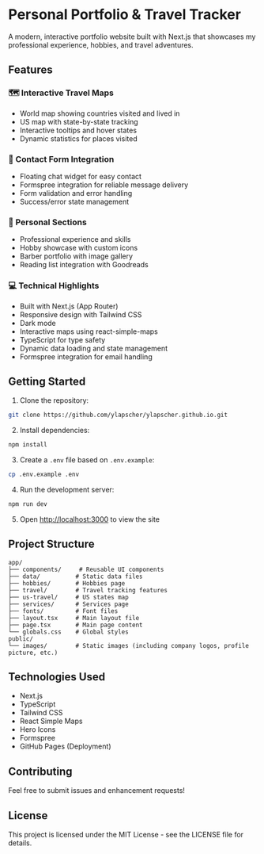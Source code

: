 # Personal Portfolio & Travel Tracker

A modern, interactive portfolio website built with Next.js that showcases my professional experience, hobbies, and travel adventures.

## Features

### 🗺️ Interactive Travel Maps
- World map showing countries visited and lived in
- US map with state-by-state tracking
- Interactive tooltips and hover states
- Dynamic statistics for places visited

### 📧 Contact Form Integration
- Floating chat widget for easy contact
- Formspree integration for reliable message delivery
- Form validation and error handling
- Success/error state management

### 🎨 Personal Sections
- Professional experience and skills
- Hobby showcase with custom icons
- Barber portfolio with image gallery
- Reading list integration with Goodreads

### 💻 Technical Highlights
- Built with Next.js (App Router)
- Responsive design with Tailwind CSS
- Dark mode
- Interactive maps using react-simple-maps
- TypeScript for type safety
- Dynamic data loading and state management
- Formspree integration for email handling

## Getting Started

1. Clone the repository:

```bash
git clone https://github.com/ylapscher/ylapscher.github.io.git
```

2. Install dependencies:

```bash
npm install
```

3. Create a `.env` file based on `.env.example`:

```bash
cp .env.example .env
```

4. Run the development server:

```bash
npm run dev
```

5. Open [http://localhost:3000](http://localhost:3000) to view the site

## Project Structure

```
app/
├── components/     # Reusable UI components
├── data/          # Static data files
├── hobbies/       # Hobbies page
├── travel/        # Travel tracking features
├── us-travel/     # US states map
├── services/      # Services page
├── fonts/         # Font files
├── layout.tsx     # Main layout file
├── page.tsx       # Main page content
└── globals.css    # Global styles
public/
└── images/        # Static images (including company logos, profile picture, etc.)
```

## Technologies Used

- Next.js
- TypeScript
- Tailwind CSS
- React Simple Maps
- Hero Icons
- Formspree
- GitHub Pages (Deployment)

## Contributing

Feel free to submit issues and enhancement requests!

## License

This project is licensed under the MIT License - see the LICENSE file for details.
